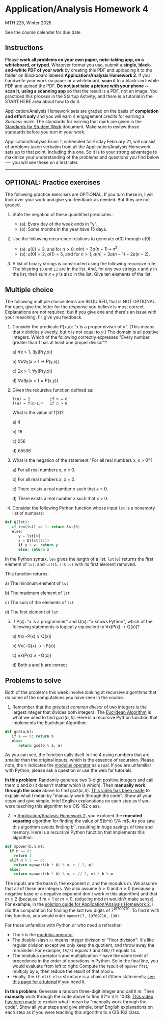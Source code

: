 # Application/Analysis Homework 4

MTH 225, Winter 2025

See the course calendar for due date

## Instructions

Please **work all problems on your own paper, note-taking app, on a whiteboard, or typed**. Whatever format you use, submit a **single, black-and-white PDF of your work** by creating this PDF and uploading it to the folder on Blackboard labeled **Application/Analysis Homework 2**. If you handwrite your work on paper or a whiteboard, **scan** it to a black-and-white PDF and upload the PDF. **Do not just take a picture with your phone -- scan it, using a scanning app** so that the result is a PDF, not an image. You practiced this process in the Startup Activity, and there is a tutorial in the START HERE area about how to do it. 

Application/Analysis Homework sets are graded on the basis of **completion and effort only** and you will earn 4 engagement credits for earning a *Success* mark. The standards for earning that mark are given in the [Standards for Student Work](https://github.com/RobertTalbert/discretecs/blob/master/MTH225-Winter2025/course-docs/Standards%20for%20Student%20Work%20MTH%20225%20W25.md) document. Make sure to review those standards before you turn in your work. 

Application/Analysis Exam 1, scheduled for Friday February 21, will consist of problems taken verbatim from all the Application/Analysis Homework sets up to that point, including this one. So it is to your strong advantage to maximize your understanding of the problems and questions you find below --- you will see these on a test later.  


---

## OPTIONAL: Practice exercises 

The following practice exercises are OPTIONAL. If you turn these in, I will look over your work and give you feedback as needed. But they are not graded. 

1. State the negation of these quantified predicates: 
   - (a): Every day of the week ends in "y". 
   - (b): Some months in the year have 15 days. 

2. Use the following recurrence relations to generate $a(0)$ through $a(9)$. 
   - (a): $a(0) = 3$, and for $n > 0$, $a(n) = 3a(n-1) + n^2$. 
   - (b): $a(0) = 2$, $a(1) = 5$, and for $n > 1$, $a(n) = 3a(n-1) - 2a(n-2)$. 

3. A list of binary strings is constructed using the following recursive rule: The bitstring `10` and `11` are in the list. And, for any two strings $x$ and $y$ in the list, their sum $x+y$ is also in the list. Give ten elements of the list. 

 
## Multiple choice

The following multiple choice items are REQUIRED, that is NOT OPTIONAL. For each, give the letter for the response you believe is most correct. Explanations are not required; but if you give one and there's an issue with your reasoning, I'll give you feedback. 


1. Consider the predicate P(x,y): "x is a proper divisor of y". (This means that $x$ divides $y$ evenly, but $x$ is not equal to $y$.) The domain is all positive integers. Which of the following correctly expresses "Every number greater than 1 has at least one proper divisor"?

   a) ∀x > 1, ∃y(P(y,x))

   b) ∀x∀y(x > 1 → P(y,x))
   
   c) ∃x > 1, ∀y(P(y,x))
   
   d) ∀x∃y(x > 1 ∧ P(x,y))

2. Given the recursive function defined as:
   ```
   f(n) = 2         if n = 0
   f(n) = f(n-1)²   if n > 0
   ```
   What is the value of f(3)?

   a) 4

   b) 16

   c) 256

   d) 65536

3. What is the negation of the statement "For all real numbers x, x > 0"?

   a) For all real numbers x, x ≤ 0. 

   b) For all real numbers x, x = 0. 

   c) There exists a real number x such that x ≤ 0. 

   d) There exists a real number x such that x > 0. 

4. Consider the following Python function whose input `lst` is a nonempty list of numbers:
 
```python
def Q(lst): 
   if len(lst) == 1: return lst[0]
   else:
      y = lst[0]
      z = Q(lst[1:])
      if y < z: return y
      else: return z
```

In the Python syntax, `len` gives the length of a list; `lst[0]` returns the first element of `lst`; and `lst[1:]` is `lst` with its first element removed. 

This function returns: 

   a) The minimum element of `lst`

   b) The maximum element of `lst`

   c) The sum of the elements of `lst`

   d) The first element of `lst`


5. If P(x): "x is a programmer" and Q(x): "x knows Python", which of the following statements is logically equivalent to ∀x(P(x) → Q(x))?

   a) ∀x(¬P(x) ∨ Q(x))

   b) ∀x(¬Q(x) → ¬P(x))

   c) ∃x(P(x) ∧ ¬Q(x))

   d) Both a and b are correct





## Problems to solve 

Both of the problems this week involve looking at recursive algorithms that do some of the computations you have seen in the course. 

1. Remember that the *greatest common divisor* of two integers is the largest integer that divides both integers. The [Euclidean Algorithm](https://publish.obsidian.md/discretecs/Computer+Arithmetic/Euclidean+Algorithm) is what we used to find $\gcd(a,b)$. Here is a recursive Python function that implements the Euclidean Algorithm: 

```python
def gcd(a,b):
   if a == 0: return b
   else: 
      return gcd(b % a, a)
```
As you can see, the function calls itself in line 4 using numbers that are smaller than the original inputs, which is the essence of recursion. Please note, the `%` indicates the [modulus operator](https://publish.obsidian.md/discretecs/Computer+Arithmetic/Modulus+operator) as usual. If you are unfamiliar with Python, please ask a question or use the web for tutorials. 

**In this problem:** Randomly generate two 3-digit positive integers and call them $a$ and $b$ (it doesn't matter which is which). Then **manually work through the code** above to find $\gcd(a,b)$. [This video has been made](https://shottr.cc/s/1GiM/SCR-20250204-o23.png) to explain what I mean by "manually work through the code". Show all your steps and give simple, brief English explanations on each step as if you were teaching this algorithm to a CIS 162 class. 




2. In [Application/Analysis Homework 2](https://github.com/RobertTalbert/discretecs/blob/master/MTH225-Winter2025/assignments/AA-HW2.md), you explored the **repeated squaring** algorithm for finding the value of $(b^n) \\% m$. As you saw, this algorithm avoids finding $b^n$, resulting in huge savings of time and memory. Here is a recursive Python function that implements this algorithm: 

```python
def mpower(b,n,m): 
  if n == 0: 
    return 1
  elif n % 2 == 0: 
    return mpower((b * b) % m, n / 2, m)
  else:
    return mpower((b * b) % m, n // 2, m) * b % m
```

The inputs are the base $b$, the exponent $n$, and the modulus $m$. We assume that all of these are integers. We also assume $b > 0$ and $n \geq 0$ (because a negative base or a negative exponent don't work in this algorithm) and that $m \geq 2$ (because if $m=1$ or $m=0$, reducing mod $m$ wouldn't make sense). For example, in the [solution guide for Application/Analysis Homework 2](https://github.com/RobertTalbert/discretecs/blob/master/MTH225-Winter2025/assignments/AA-HW2-key.md), I did the computation for finding the last two digits of $7^{19700710}$. To find it with this function, you would enter `mpower(7, 19700710, 100)`. 

For those unfamiliar with Python or who need a refresher: 

- The `%` is the [modulus operator](https://publish.obsidian.md/discretecs/Computer+Arithmetic/Modulus+operator). 
- The double-slash `//` means integer division or "floor division": It's like regular division except we only keep the quotient, and throw away the remainder. For example, `15//4` equals `3` and `100//7` equals `14`. 
- The modulus operator `%` and multiplication `*` have the same level of precedence in the order of operations in Python. So in the final line, you would evaluate from left to right: Compute the result of `mpower` first, multiply by `b`, then reduce the result of that mod `m`. 
- Finally, the `if-elif-else` structure is a chain of if/then statements; [see this page for a tutorial](https://www.datacamp.com/tutorial/python-if-elif-else) if you need it. 

**In this problem:** Generate a random three-digit integer and call it $m$. Then **manually** work through the code above to find $7^n \\% 100$. [This video has been made](https://shottr.cc/s/1GiM/SCR-20250204-o23.png) to explain what I mean by "manually work through the code". Show all your steps and give simple, brief English explanations on each step as if you were teaching this algorithm to a CIS 162 class. 